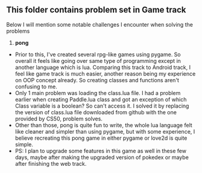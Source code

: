  ## This folder contains problem set in Game track
Below I will mention some notable challenges I encounter when solving the problems

1. **pong**
  * Prior to this, I've created several rpg-like games using pygame. So overall it feels like going over same type of
    programming except in another language which is lua. Comparing this track to Android track, I feel like game track is much
    easier, another reason being my experience on OOP concept already. So creating classes and functions aren't confusing to me.
  * Only 1 main problem was loading the class.lua file. I had a problem earlier when creating Paddle.lua class and got
    an exception of which Class variable is a boolean? So can't access it. I solved it by replacing the version of class.lua
    file downloaded from github with the one provided by CS50, problem solves.
  * Other than those, pong is quite fun to write, the whole lua language felt like cleaner and simpler than using pygame, but 
    with some experience, I believe recreating this pong game in either pygame or love2d is quite simple.
  * PS: I plan to upgrade some features in this game as well in these few days, maybe after making the upgraded version of pokedex
    or maybe after finishing the web track.
